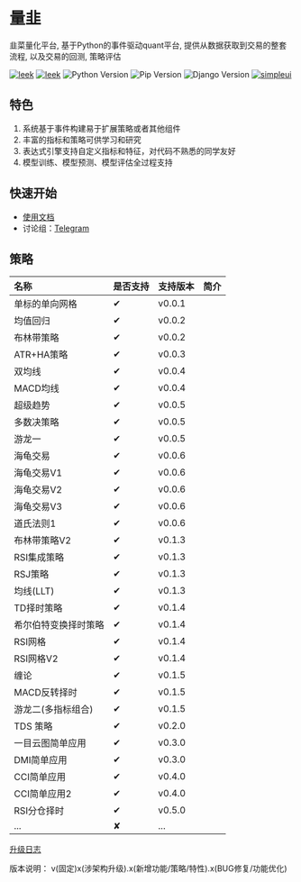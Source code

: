 量韭
===============
韭菜量化平台, 基于Python的事件驱动quant平台, 提供从数据获取到交易的整套流程, 以及交易的回测, 策略评估

[![leek](https://img.shields.io/github/license/li-shenglin/leek.svg)](https://github.com/li-shenglin/leek)
[![leek](https://img.shields.io/github/release/li-shenglin/leek)](https://github.com/li-shenglin/leek)
![Python Version](https://img.shields.io/badge/python-3.13%2B-blue.svg)
![Pip Version](https://img.shields.io/badge/pip-2.24.2%2B-green.svg)
![Django Version](https://img.shields.io/badge/Django-4.2.13%2B-read.svg)
[![simpleui](https://img.shields.io/badge/developing%20with-Simpleui-2077ff.svg)](https://github.com/newpanjing/simpleui)

## 特色
1. 系统基于事件构建易于扩展策略或者其他组件
2. 丰富的指标和策略可供学习和研究
3. 表达式引擎支持自定义指标和特征，对代码不熟悉的同学友好
4. 模型训练、模型预测、模型评估全过程支持

## 快速开始
- [使用文档](docs/0-1.introduction.md)
- 讨论组：<a href="https://t.me/+lFHR-vTZ6Y1iZTU1">Telegram</a>

策略
--------------------

| 名称         | 是否支持     | 支持版本   | 简介 |
|:-----------|:---------|:-------|:---|
| 单标的单向网格    | &#10004; | v0.0.1 |    |
| 均值回归       | &#10004; | v0.0.2 |    |
| 布林带策略      | &#10004; | v0.0.2 |    |
| ATR+HA策略   | &#10004; | v0.0.3 |    |
| 双均线        | &#10004; | v0.0.4 |    |
| MACD均线     | &#10004; | v0.0.4 |    |
| 超级趋势       | &#10004; | v0.0.5 |    |
| 多数决策略      | &#10004; | v0.0.5 |    |
| 游龙一        | &#10004; | v0.0.5 |    |
| 海龟交易       | &#10004; | v0.0.6 |    |
| 海龟交易V1     | &#10004; | v0.0.6 |    |
| 海龟交易V2     | &#10004; | v0.0.6 |    |
| 海龟交易V3     | &#10004; | v0.0.6 |    |
| 道氏法则1      | &#10004; | v0.0.6 |    |
| 布林带策略V2    | &#10004; | v0.1.3 |    |
| RSI集成策略    | &#10004; | v0.1.3 |    |
| RSJ策略      | &#10004; | v0.1.3 |    |
| 均线(LLT)    | &#10004; | v0.1.3 |    |
| TD择时策略     | &#10004; | v0.1.4 |    |
| 希尔伯特变换择时策略 | &#10004; | v0.1.4 |    |
| RSI网格      | &#10004; | v0.1.4 |    |
| RSI网格V2    | &#10004; | v0.1.4 |    |
| 缠论         | &#10004; | v0.1.5 |    |
| MACD反转择时   | &#10004; | v0.1.5 |    |
| 游龙二(多指标组合) | &#10004; | v0.1.5 |    |
| TDS 策略     | &#10004; | v0.2.0 |    |
| 一目云图简单应用   | &#10004; | v0.3.0 |    |
| DMI简单应用    | &#10004; | v0.3.0 |    |
| CCI简单应用    | &#10004; | v0.4.0 |    |
| CCI简单应用2   | &#10004; | v0.4.0 |    |
| RSI分仓择时    | &#10004; | v0.5.0 |    |
| ...        | &#10008; | ...    |




[升级日志](docs/0-2.change_log.md)

版本说明： v(固定)x(涉架构升级).x(新增功能/策略/特性).x(BUG修复/功能优化)
